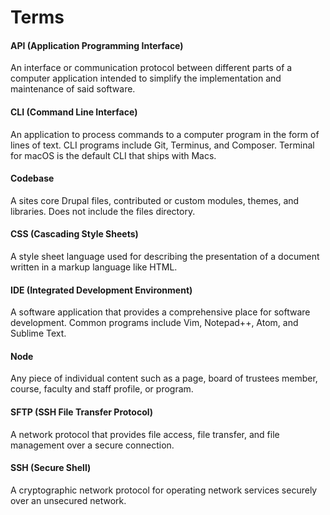 # Terms
#### API (Application Programming Interface)
An interface or communication protocol between different parts of a computer application intended to simplify the implementation and maintenance of said software.

#### CLI (Command Line Interface)
An application to process commands to a computer program in the form of lines of text. CLI programs include Git, Terminus, and Composer. Terminal for macOS is the default CLI that ships with Macs.

#### Codebase
A sites core Drupal files, contributed or custom modules, themes, and libraries. Does not include the files directory.

#### CSS (Cascading Style Sheets)
A style sheet language used for describing the presentation of a document written in a markup language like HTML.

#### IDE (Integrated Development Environment)
A software application that provides a comprehensive place for software development. Common programs include Vim, Notepad++, Atom, and Sublime Text.

#### Node
Any piece of individual content such as a page, board of trustees member, course, faculty and staff profile, or program.

#### SFTP (SSH File Transfer Protocol)
A network protocol that provides file access, file transfer, and file management over a secure connection.

#### SSH (Secure Shell)
A cryptographic network protocol for operating network services securely over an unsecured network.








